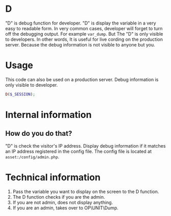 D
===

 "D" is debug function for developer.
 "D" is display the variable in a very easy to readable form.
 In very common cases, developer will forget to turn off the debugging output.
 For example `var_dump`.
 But The "D" is only visible to developers.
 In other words, It is useful for live cording on the production server.
 Because the debug information is not visible to anyone but you.

# Usage

 This code can also be used on a production server.
 Debug information is only visible to developer.

```php
D($_SESSION);
```

# Internal information

## How do you do that?

 "D" is check the visitor's IP address.
 Display debug information if it matches an IP address registered in the config file.
 The config file is located at `asset:/config/admin.php`.

# Technical information

 1. Pass the variable you want to display on the screen to the D function.
 2. The D function checks if you are the admin.
 3. If you are not admin, does not display anything.
 4. If you are an admin, takes over to OP\UNIT\Dump.
